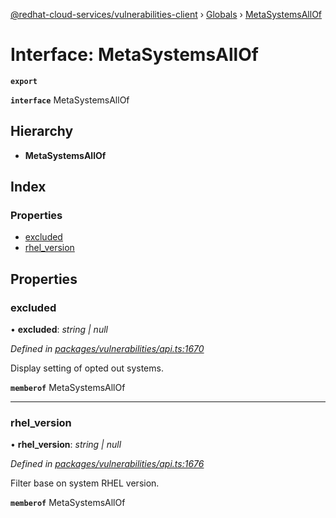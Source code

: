 [@redhat-cloud-services/vulnerabilities-client](../README.md) › [Globals](../globals.md) › [MetaSystemsAllOf](metasystemsallof.md)

# Interface: MetaSystemsAllOf

**`export`** 

**`interface`** MetaSystemsAllOf

## Hierarchy

* **MetaSystemsAllOf**

## Index

### Properties

* [excluded](metasystemsallof.md#excluded)
* [rhel_version](metasystemsallof.md#rhel_version)

## Properties

###  excluded

• **excluded**: *string | null*

*Defined in [packages/vulnerabilities/api.ts:1670](https://github.com/fhlavac/javascript-clients/blob/master/packages/vulnerabilities/api.ts#L1670)*

Display setting of opted out systems.

**`memberof`** MetaSystemsAllOf

___

###  rhel_version

• **rhel_version**: *string | null*

*Defined in [packages/vulnerabilities/api.ts:1676](https://github.com/fhlavac/javascript-clients/blob/master/packages/vulnerabilities/api.ts#L1676)*

Filter base on system RHEL version.

**`memberof`** MetaSystemsAllOf
